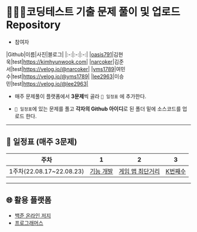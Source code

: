 # 👨🏻‍💻코딩테스트 기출 문제 풀이 및 업로드 Repository

- 참여자

|Github|이름|사진|블로그|
|:-:|:-:|:-:|
|[oasis791](https://github.com/oasis791)|김현욱|test|https://kimhyunwook.com|
|[narcoker](https://github.com/narcoker)|김준서|test|https://velog.io/@narcoker|
|[yms1789](https://github.com/yms1789)|여민수|test|https://velog.io/@yms1789|
|[lee2963](https://github.com/lee2963)|이승민|test|https://velog.io/@lee2963|

* 매주 문제풀이 플랫폼에서 **3문제**씩 골라 `📅 일정표` 에 추가한다.

* `📅 일정표`에 있는 문제를 풀고 **각자의 Github 아이디**로 된 폴더 밑에 소스코드를 업로드 한다.

------
## 📅 일정표 (매주 3문제)

|주차|1|2|3|
|:-:|:-:|:-:|:-:|
|1주차(22.08.17~22.08.23)|[기능 개발](https://school.programmers.co.kr/learn/courses/30/lessons/42586)| [게임 맵 최단거리](https://school.programmers.co.kr/learn/courses/30/lessons/1844)|[K번째수](https://school.programmers.co.kr/learn/courses/30/lessons/42748)|


---
## 🌐 활용 플랫폼
- [백준 온라인 저지](https://acmicpc.net)
- [프로그래머스](https://programmers.co.kr)
